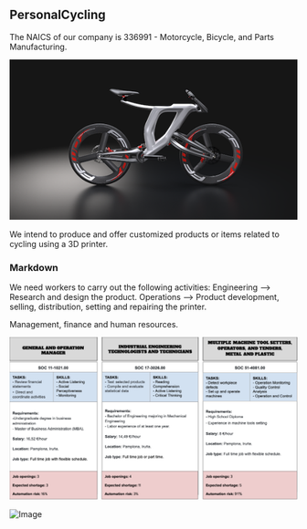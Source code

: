## PersonalCycling
The NAICS of our company is 336991 - Motorcycle, Bicycle, and Parts Manufacturing.

![Image](bicihome-furia-1200x670.png)

We intend to produce and offer customized products or items related to cycling using a 3D printer.

### Markdown

We need workers to carry out the following activities:
Engineering --> Research and design the product.
Operations --> Product development, selling, distribution, setting and repairing the printer.

Management, finance and human resources.

![Image](https://github.com/Ainhoa-Urtasun-UPNA/hohr-project-group-assignment-personalcycling/blob/gh-pages/Captura%20de%20pantalla%202021-04-16%20a%20las%2011.17.02.png)

![Image](src)



